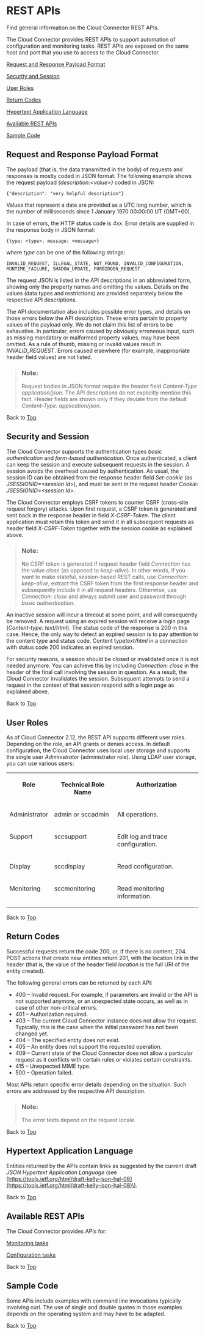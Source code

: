 <!-- loioede077617d9d4181b5c755fed15e56c3 -->

# REST APIs

Find general information on the Cloud Connector REST APIs.

The Cloud Connector provides REST APIs to support automation of configuration and monitoring tasks. REST APIs are exposed on the same host and port that you use to access to the Cloud Connector.

[Request and Response Payload Format](rest-apis-ede0776.md#loioede077617d9d4181b5c755fed15e56c3__payload)

[Security and Session](rest-apis-ede0776.md#loioede077617d9d4181b5c755fed15e56c3__sec)

[User Roles](rest-apis-ede0776.md#loioede077617d9d4181b5c755fed15e56c3__roles) 

[Return Codes](rest-apis-ede0776.md#loioede077617d9d4181b5c755fed15e56c3__return)

[Hypertext Application Language](rest-apis-ede0776.md#loioede077617d9d4181b5c755fed15e56c3__hyper)

[Available REST APIs](rest-apis-ede0776.md#loioede077617d9d4181b5c755fed15e56c3__apis)

[Sample Code](rest-apis-ede0776.md#loioede077617d9d4181b5c755fed15e56c3__code) 



<a name="loioede077617d9d4181b5c755fed15e56c3__payload"/>

## Request and Response Payload Format

The payload \(that is, the data transmitted in the body\) of requests and responses is mostly coded in JSON format. The following example shows the request payload *\{description:<value\>\}* coded in JSON:



```
{"description": "very helpful description"}
```

Values that represent a date are provided as a UTC long number, which is the number of milliseconds since 1 January 1970 00:00:00 UT \(GMT+00\).

In case of errors, the HTTP status code is *4xx*. Error details are supplied in the response body in JSON format:

```
{type: <type>, message: <message>}
```

where *type* can be one of the following strings:

```
INVALID_REQUEST, ILLEGAL_STATE, NOT_FOUND, INVALID_CONFIGURATION, RUNTIME_FAILURE, SHADOW_UPDATE, FORBIDDEN_REQUEST
```

The request JSON is listed in the API descriptions in an abbreviated form, showing only the property names and omitting the values. Details on the values \(data types and restrictions\) are provided separately below the respective API descriptions.

The API documentation also includes possible error types, and details on those errors below the API description. These errors pertain to property values of the payload only. We do not claim this list of errors to be exhaustive. In particular, errors caused by obviously erroneous input, such as missing mandatory or malformed property values, may have been omitted. As a rule of thumb, missing or invalid values result in *INVALID\_REQUEST*. Errors caused elsewhere \(for example, inappropriate header field values\) are not listed.

> ### Note:  
> Request bodies in JSON format require the header field *Content-Type application/json*. The API descriptions do not explicitly mention this fact. Header fields are shown only if they deviate from the default *Content-Type: application/json*.

Back to [Top](rest-apis-ede0776.md#loioede077617d9d4181b5c755fed15e56c3__top)



<a name="loioede077617d9d4181b5c755fed15e56c3__sec"/>

## Security and Session

The Cloud Connector supports the authentication types *basic authentication* and *form-based authentication*. Once authenticated, a client can keep the session and execute subsequent requests in the session. A session avoids the overhead caused by authentication. As usual, the session ID can be obtained from the response header field *Set-cookie* \(as *JSESSIONID=<session Id\>*\), and must be sent in the request header *Cookie: JSESSIONID=<session Id\>*.

The Cloud Connector employs CSRF tokens to counter CSRF \(cross-site request forgery\) attacks. Upon first request, a CSRF token is generated and sent back in the response header in field *X-CSRF-Token*. The client application must retain this token and send it in all subsequent requests as header field *X-CSRF-Token* together with the session cookie as explained above.

> ### Note:  
> No CSRF token is generated if request header field *Connection* has the value *close* \(as opposed to *keep-alive*\). In other words, if you want to make stateful, session-based REST calls, use *Connection: keep-alive*, extract the CSRF token from the first response header and subsequently include it in all request headers. Otherwise, use *Connection: close* and always submit user and password through *basic authentication*.

An inactive session will incur a timeout at some point, and will consequently be removed. A request using an expired session will receive a login page \(*Content-type: text/html*\). The status code of the response is 200 in this case. Hence, the only way to detect an expired session is to pay attention to the content type and status code. Content type*text/html* in a connection with status code 200 indicates an expired session.

For security reasons, a session should be closed or invalidated once it is not needed anymore. You can achieve this by including *Connection: close* in the header of the final call involving the session in question. As a result, the Cloud Connector invalidates the session. Subsequent attempts to send a request in the context of that session respond with a login page as explained above.

Back to [Top](rest-apis-ede0776.md#loioede077617d9d4181b5c755fed15e56c3__top)



<a name="loioede077617d9d4181b5c755fed15e56c3__roles"/>

## User Roles

As of Cloud Connector 2.12, the REST API supports different user roles. Depending on the role, an API grants or denies access. In default configuration, the Cloud Connector uses local user storage and supports the single user *Administrator* \(administrator role\). Using LDAP user storage, you can use various users:


<table>
<tr>
<th valign="top">

Role

</th>
<th valign="top">

Technical Role Name

</th>
<th valign="top">

Authorization

</th>
</tr>
<tr>
<td valign="top">

Administrator

</td>
<td valign="top">

admin or sccadmin

</td>
<td valign="top">

All operations.

</td>
</tr>
<tr>
<td valign="top">

Support

</td>
<td valign="top">

sccsupport

</td>
<td valign="top">

Edit log and trace configuration.

</td>
</tr>
<tr>
<td valign="top">

Display

</td>
<td valign="top">

sccdisplay

</td>
<td valign="top">

Read configuration.

</td>
</tr>
<tr>
<td valign="top">

Monitoring

</td>
<td valign="top">

sccmonitoring

</td>
<td valign="top">

Read monitoring information.

</td>
</tr>
</table>

Back to [Top](rest-apis-ede0776.md#loioede077617d9d4181b5c755fed15e56c3__top)



<a name="loioede077617d9d4181b5c755fed15e56c3__return"/>

## Return Codes

Successful requests return the code 200, or, if there is no content, 204. POST actions that create new entities return 201, with the location link in the header \(that is, the value of the header field *location* is the full URI of the entity created\).

The following general errors can be returned by each API:

-   400 – Invalid request. For example, if parameters are invalid or the API is not supported anymore, or an unexpected state occurs, as well as in case of other non-critical errors.
-   401 – Authorization required.
-   403 – The current Cloud Connector instance does not allow the request. Typically, this is the case when the initial password has not been changed yet.
-   404 – The specified entity does not exist.
-   405 – An entity does not support the requested operation.
-   409 – Current state of the Cloud Connector does not allow a particular request as it conflicts with certain rules or violates certain constraints.
-   415 – Unexpected MIME type.
-   500 – Operation failed.

Most APIs return specific error details depending on the situation. Such errors are addressed by the respective API description.

> ### Note:  
> The error texts depend on the request locale.

Back to [Top](rest-apis-ede0776.md#loioede077617d9d4181b5c755fed15e56c3__top)



<a name="loioede077617d9d4181b5c755fed15e56c3__hyper"/>

## Hypertext Application Language

Entities returned by the APIs contain links as suggested by the current draft *JSON Hypertext Application Language* \(see [https://tools.ietf.org/html/draft-kelly-json-hal-08](https://tools.ietf.org/html/draft-kelly-json-hal-08)\).

Back to [Top](rest-apis-ede0776.md#loioede077617d9d4181b5c755fed15e56c3__top)



<a name="loioede077617d9d4181b5c755fed15e56c3__apis"/>

## Available REST APIs

The Cloud Connector provides APIs for:

[Monitoring tasks](monitoring-apis-f6e7a7b.md)

[Configuration tasks](configuration-rest-apis-cfb9d57.md)

Back to [Top](rest-apis-ede0776.md#loioede077617d9d4181b5c755fed15e56c3__top)



<a name="loioede077617d9d4181b5c755fed15e56c3__code"/>

## Sample Code

Some APIs include examples with command line invocations typically involving curl. The use of single and double quotes in those examples depends on the operating system and may have to be adapted.

Back to [Top](rest-apis-ede0776.md#loioede077617d9d4181b5c755fed15e56c3__top)

